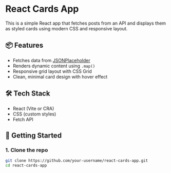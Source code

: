 
# React Cards App

This is a simple React app that fetches posts from an API and displays them as styled cards using modern CSS and responsive layout.

## 📦 Features

- Fetches data from [JSONPlaceholder](https://jsonplaceholder.typicode.com/posts)
- Renders dynamic content using `.map()`
- Responsive grid layout with CSS Grid
- Clean, minimal card design with hover effect

## 🛠️ Tech Stack

- React (Vite or CRA)
- CSS (custom styles)
- Fetch API

## 🚀 Getting Started

### 1. Clone the repo
```bash
git clone https://github.com/your-username/react-cards-app.git
cd react-cards-app

